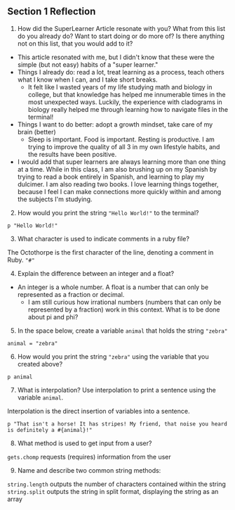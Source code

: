 ## Section 1 Reflection

1. How did the SuperLearner Article resonate with you? What from this list do you already do? Want to start doing or do more of? Is there anything not on this list, that you would add to it?

* This article resonated with me, but I didn't know that these were the simple (but not easy) habits of a "super learner."
* Things I already do: read a lot, treat learning as a process, teach others what I know when I can, and I take short breaks.
  * It felt like I wasted years of my life studying math and biology in college, but that knowledge has helped me innumerable times in the most unexpected ways. Luckily, the experience with cladograms in biology really helped me through learning how to navigate files in the terminal!
* Things I want to do better: adopt a growth mindset, take care of my brain (better)
  * Sleep is important. Food is important. Resting is productive. I am trying to improve the quality of all 3 in my own lifestyle habits, and the results have been positive.
* I would add that super learners are always learning more than one thing at a time. While in this class, I am also brushing up on my Spanish by trying to read a book entirely in Spanish, and learning to play my dulcimer. I am also reading two books. I love learning things together, because I feel I can make connections more quickly within and among the subjects I'm studying.

2. How would you print the string `"Hello World!"` to the terminal?

`p "Hello World!"`

3. What character is used to indicate comments in a ruby file?

The Octothorpe is the first character of the line, denoting a comment in Ruby.
`"#"`


4. Explain the difference between an integer and a float?

* An integer is a whole number. A float is a number that can only be represented as a fraction or decimal.
  * I am still curious how irrational numbers (numbers that can only be represented by a fraction) work in this context. What is to be done about pi and phi?

5. In the space below, create a variable `animal` that holds the string `"zebra"`

`animal = "zebra"`

6. How would you print the string `"zebra"` using the variable that you created above?

`p animal`

7. What is interpolation? Use interpolation to print a sentence using the variable `animal`.

Interpolation is the direct insertion of variables into a sentence.

`p "That isn't a horse! It has stripes! My friend, that noise you heard is definitely a #{animal}!"`

8. What method is used to get input from a user?

`gets.chomp` requests (requires) information from the user

9. Name and describe two common string methods:

`string.length` outputs the number of characters contained within the string
`string.split` outputs the string in split format, displaying the string as an array
